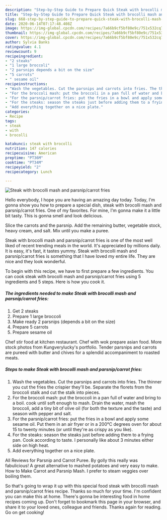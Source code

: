 ```yaml
---
description: "Step-by-Step Guide to Prepare Quick Steak with brocolli mash and parsnip/carrot fries"
title: "Step-by-Step Guide to Prepare Quick Steak with brocolli mash and parsnip/carrot fries"
slug: 668-step-by-step-guide-to-prepare-quick-steak-with-brocolli-mash-and-parsnip-carrot-fries
date: 2020-06-14T07:17:48.408Z
image: https://img-global.cpcdn.com/recipes/7a66b9cf5bf80e9c/751x532cq70/steak-with-brocolli-mash-and-parsnipcarrot-fries-recipe-main-photo.jpg
thumbnail: https://img-global.cpcdn.com/recipes/7a66b9cf5bf80e9c/751x532cq70/steak-with-brocolli-mash-and-parsnipcarrot-fries-recipe-main-photo.jpg
cover: https://img-global.cpcdn.com/recipes/7a66b9cf5bf80e9c/751x532cq70/steak-with-brocolli-mash-and-parsnipcarrot-fries-recipe-main-photo.jpg
author: Sylvia Banks
ratingvalue: 4.1
reviewcount: 9
recipeingredient:
- "2 steaks"
- "1 large broccoli"
- "2 parsnips depends a bit on the size"
- "5 carrots"
- " sesame oil"
recipeinstructions:
- "Wash the vegetables. Cut the parsnips and carrots into fries. The thinner you cut the fries the crispier they&#39;ll be. Separate the florets from the broccoli stalk and cut the stalk into pieces."
- "For the broccoli mash: put the broccoli in a pan full of water and bring to a boil. cook until soft enough to mash. Drain the water, mash the broccoli, add a tiny bit of olive oil (for both the texture and the taste) and season with pepper and salt."
- "For the parsnip/carrot fries: put the fries in a bowl and apply some sesame oil. Put them in an air fryer or in a 200°C degrees oven for about 15 to twenty minutes (or until they&#39;re as crispy as you like)."
- "For the steaks: season the steaks just before adding them to a frying pan. Cook according to taste. I personally like about 3 minutes either side on high heat."
- "Add everything together on a nice plate."
categories:
- Recipe
tags:
- steak
- with
- brocolli

katakunci: steak with brocolli 
nutrition: 147 calories
recipecuisine: American
preptime: "PT36M"
cooktime: "PT34M"
recipeyield: "2"
recipecategory: Lunch

---
```



![Steak with brocolli mash and parsnip/carrot fries](https://img-global.cpcdn.com/recipes/7a66b9cf5bf80e9c/751x532cq70/steak-with-brocolli-mash-and-parsnipcarrot-fries-recipe-main-photo.jpg)

Hello everybody, I hope you are having an amazing day today. Today, I'm gonna show you how to prepare a special dish, steak with brocolli mash and parsnip/carrot fries. One of my favorites. For mine, I'm gonna make it a little bit tasty. This is gonna smell and look delicious.

Slice the carrots and the parsnip. Add the remaining butter, vegetable stock, heavy cream, and salt. Mix until you make a puree.

Steak with brocolli mash and parsnip/carrot fries is one of the most well liked of recent trending meals in the world. It's appreciated by millions daily. It is easy, it's fast, it tastes yummy. Steak with brocolli mash and parsnip/carrot fries is something that I have loved my entire life. They are nice and they look wonderful.


To begin with this recipe, we have to first prepare a few ingredients. You can cook steak with brocolli mash and parsnip/carrot fries using 5 ingredients and 5 steps. Here is how you cook it.

<!--inarticleads1-->

##### The ingredients needed to make Steak with brocolli mash and parsnip/carrot fries:

1. Get 2 steaks
1. Prepare 1 large broccoli
1. Make ready 2 parsnips (depends a bit on the size)
1. Prepare 5 carrots
1. Prepare  sesame oil


Chef stir food at kitchen restaurant. Chef with wok prepare asian food. More stock photos from Kungverylucky&#39;s portfolio. Tender parsnips and carrots are pureed with butter and chives for a splendid accompaniment to roasted meats. 

<!--inarticleads2-->

##### Steps to make Steak with brocolli mash and parsnip/carrot fries:

1. Wash the vegetables. Cut the parsnips and carrots into fries. The thinner you cut the fries the crispier they&#39;ll be. Separate the florets from the broccoli stalk and cut the stalk into pieces.
1. For the broccoli mash: put the broccoli in a pan full of water and bring to a boil. cook until soft enough to mash. Drain the water, mash the broccoli, add a tiny bit of olive oil (for both the texture and the taste) and season with pepper and salt.
1. For the parsnip/carrot fries: put the fries in a bowl and apply some sesame oil. Put them in an air fryer or in a 200°C degrees oven for about 15 to twenty minutes (or until they&#39;re as crispy as you like).
1. For the steaks: season the steaks just before adding them to a frying pan. Cook according to taste. I personally like about 3 minutes either side on high heat.
1. Add everything together on a nice plate.


All Reviews for Parsnip and Carrot Puree. By golly this really was fabulicious! A great alternative to mashed potatoes and very easy to make. How to Make Carrot and Parsnip Mash. I prefer to steam veggies over boiling them. 

So that's going to wrap it up with this special food steak with brocolli mash and parsnip/carrot fries recipe. Thanks so much for your time. I'm confident you can make this at home. There's gonna be interesting food in home recipes coming up. Don't forget to bookmark this page in your browser, and share it to your loved ones, colleague and friends. Thanks again for reading. Go on get cooking!
